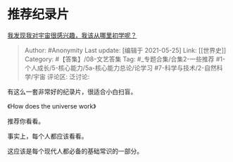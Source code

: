 # 推荐纪录片
[我发现我对宇宙很感兴趣，我该从哪里初学呢？](https://www.zhihu.com/question/396713003/answer/1243260069)

> Author: #Anonymity
> Last update: [编辑于 2021-05-25]
> Link: [[世界史]]
> Category: #【答集】/08-文艺答集
> Tag: #_专题合集/合集2-一些推荐 #1-个人成长/5-核心能力/5a-核心能力总论/论学习 #7-科学与技术/2-自然科学/宇宙 
> 评论区:
> 泛讨论:

有这么一套非常好的纪录片，很适合小白扫盲。

《How does the universe work》

推荐你看看。

事实上，每个人都应该看看。

这应该是每个现代人都必备的基础常识的一部分。
